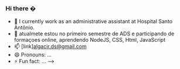 ### Hi there �


- 🔭
I currently work as an administrative assistant at Hospital Santo Antônio.
- 🌱  atualmete estou no primeiro semestre de ADS e participando de formaçoes online, aprendendo NodeJS, CSS, Html, JavaScript
- 📫  [link]algacir.ds@gmail.com
- 😄 Pronouns: ...
- ⚡ Fun fact: ...
-->
